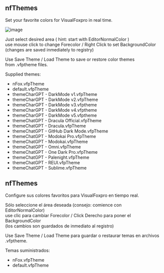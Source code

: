 ## nfThemes

Set your favorite colors for VisualFoxpro in real time.

![image](https://github.com/nfoxdev/nfThemes/assets/11223247/4fce41b2-f18a-4eb8-bb1d-72ef4aa7d4df)



Just select desired area ( hint: start with EditorNormalColor )\
use mouse click to change Forecolor / Right Click to set BackgroundColor \
(changes are saved inmediately to registry)

Use Save Theme / Load Theme to save or restore color themes \
from .vfptheme files.

Supplied themes:

- nFox.vfpTheme 
- default.vfpTheme
- themeCharGPT - DarkMode v1.vfpTheme
- themeCharGPT - DarkMode v2.vfpTheme
- themeCharGPT - DarkMode v3.vfptheme
- themeCharGPT - DarkMode v4.vfptheme
- themeCharGPT - DarkMode v5.vfptheme
- themeChatGPT - Dracula Official.vfpTheme
- themeChatGPT - Dracula.vfpTheme
- themeChatGPT - GitHub Dark Mode.vfpTheme
- themeChatGPT - Modokai Pro.vfpTheme
- themeChatGPT - Modokai.vfpTheme
- themeChatGPT - Omni.vfpTheme
- themeChatGPT - One Dark Pro.vfpTheme
- themeChatGPT - Palenight.vfpTheme
- themeChatGPT - REUI.vfpTheme
- themeChatGPT - Sublime.vfpTheme


## nfThemes

Configure sus colores favoritos para VisualFoxpro en tiempo real.

Sólo seleccione el área deseada (consejo: comience con EditorNormalColor)\
use clic para cambiar Forecolor / Click Derecho para poner el BackgroundColor\
(los cambios son guardados de inmediato al registro)

Use Save Theme / Load Theme para guardar o restaurar temas en archivos .vfptheme.

Temas suministrados:
- nFox.vfpTheme
- default.vfpTheme


